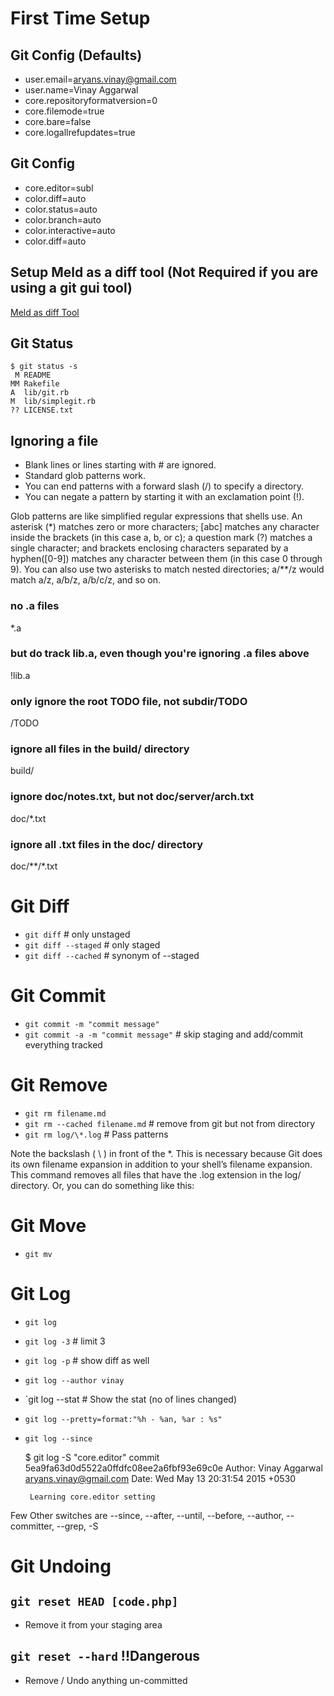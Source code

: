 

# First Time Setup

## Git Config (Defaults)

- user.email=aryans.vinay@gmail.com
- user.name=Vinay Aggarwal
- core.repositoryformatversion=0
- core.filemode=true
- core.bare=false
- core.logallrefupdates=true


## Git Config
 - core.editor=subl
 - color.diff=auto
 - color.status=auto
 - color.branch=auto
 - color.interactive=auto
 - color.diff=auto

## Setup Meld as a diff tool (Not Required if you are using a git gui tool)

 [Meld as diff Tool](https://nathanhoad.net/how-to-meld-for-git-diffs-in-ubuntu-hardy)


## Git Status

	$ git status -s
	 M README
	MM Rakefile
	A  lib/git.rb
	M  lib/simplegit.rb
	?? LICENSE.txt

## Ignoring a file

 - Blank lines or lines starting with # are ignored.
 - Standard glob patterns work.
 - You can end patterns with a forward slash (/) to specify a directory.
 - You can negate a pattern by starting it with an exclamation point (!).

Glob patterns are like simplified regular expressions that shells use. An asterisk (*) matches zero or more characters; [abc] matches any character inside the brackets (in this case a, b, or c); a question mark (?) matches a single character; and brackets enclosing characters separated by a hyphen([0-9]) matches any character between them (in this case 0 through 9). You can also use two asterisks to match nested directories; a/**/z would match a/z, a/b/z, a/b/c/z, and so on.

### no .a files
*.a

### but do track lib.a, even though you're ignoring .a files above
!lib.a

### only ignore the root TODO file, not subdir/TODO
/TODO

### ignore all files in the build/ directory
build/

### ignore doc/notes.txt, but not doc/server/arch.txt
doc/*.txt

### ignore all .txt files in the doc/ directory
doc/**/*.txt


# Git Diff

 - `git diff` # only unstaged
 - `git diff --staged` # only staged
 - `git diff --cached` # synonym of --staged


# Git Commit

 - `git commit -m "commit message"`
 - `git commit -a -m "commit message"` # skip staging and add/commit everything tracked


# Git Remove

 - `git rm filename.md`
 - `git rm --cached filename.md` # remove from git but not from directory
 - `git rm log/\*.log` # Pass patterns

Note the backslash ( \ ) in front of the *. This is necessary because Git does its own filename expansion in addition to your shell’s filename expansion. This command removes all files that have the .log extension in the log/ directory. Or, you can do something like this:

# Git Move

 - `git mv`


# Git Log

 - `git log`
 - `git log -3` # limit 3
 - `git log -p` # show diff as well
 - `git log --author vinay`
 - `git log --stat # Show the stat (no of lines changed)
 - `git log --pretty=format:"%h - %an, %ar : %s"`

 - `git log --since`


	$ git log -S "core.editor"
	commit 5ea9fa63d0d5522a0ffdfc08ee2a6fbf93e69c0e
	Author: Vinay Aggarwal <aryans.vinay@gmail.com>
	Date:   Wed May 13 20:31:54 2015 +0530

	    Learning core.editor setting

Few Other switches are --since, --after, --until, --before, --author, --committer, --grep, -S

# Git Undoing

## `git reset HEAD [code.php]`

 - Remove it from your staging area

## `git reset --hard` !!Dangerous

 - Remove / Undo anything un-committed
